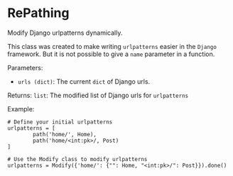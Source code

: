 # RePathing
Modify Django urlpatterns dynamically.

This class was created to make writing `urlpatterns` easier in the `Django` framework. But it is not possible to give a `name` parameter in a function.

Parameters:
- `urls (dict)`: The current `dict` of Django urls.

Returns:
`list`: The modified list of Django urls for `urlpatterns`

Example:
```
# Define your initial urlpatterns
urlpatterns = [
        path('home/', Home),
        path('home/<int:pk>/, Post)
]

# Use the Modify class to modify urlpatterns
urlpatterns = Modify({'home/': {"": Home, "<int:pk>/": Post}}).done()
```
